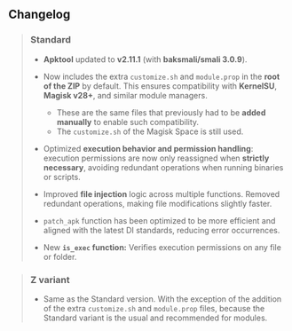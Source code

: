## Changelog

> ### Standard
>
> - **Apktool** updated to **v2.11.1** (with **baksmali/smali 3.0.9**).  
> - Now includes the extra `customize.sh` and `module.prop` in the **root of the ZIP** by default. This ensures compatibility with **KernelSU**, **Magisk v28+**, and similar module managers.
>   - These are the same files that previously had to be **added manually** to enable such compatibility.
>   - The `customize.sh` of the Magisk Space is still used.
> - Optimized **execution behavior and permission handling**: execution permissions are now only reassigned when **strictly necessary**, avoiding redundant operations when running binaries or scripts. 
> - Improved **file injection** logic across multiple functions. Removed redundant operations, making file modifications slightly faster.  
> - `patch_apk` function has been optimized to be more efficient and aligned with the latest DI standards, reducing error occurrences.  
>
> - New **`is_exec` function:** Verifies execution permissions on any file or folder.  

> ### Z variant
>
> - Same as the Standard version. With the exception of the addition of the extra `customize.sh` and `module.prop` files, because the Standard variant is the usual and recommended for modules.
